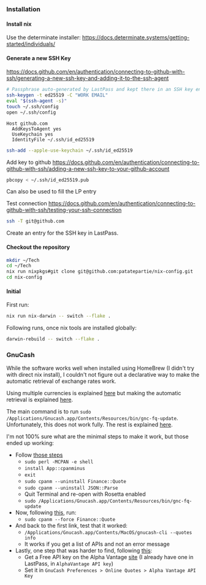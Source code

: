 ### Installation

#### Install nix

Use the determinate installer: https://docs.determinate.systems/getting-started/individuals/

#### Generate a new SSH Key

https://docs.github.com/en/authentication/connecting-to-github-with-ssh/generating-a-new-ssh-key-and-adding-it-to-the-ssh-agent

```bash
# Passphrase auto-generated by LastPass and kept there in an SSH key entry
ssh-keygen -t ed25519 -C "WORK EMAIL"
eval "$(ssh-agent -s)"
touch ~/.ssh/config
open ~/.ssh/config
```

```
Host github.com
  AddKeysToAgent yes
  UseKeychain yes
  IdentityFile ~/.ssh/id_ed25519
```

```bash
ssh-add --apple-use-keychain ~/.ssh/id_ed25519
```

Add key to github
https://docs.github.com/en/authentication/connecting-to-github-with-ssh/adding-a-new-ssh-key-to-your-github-account

```bash
pbcopy < ~/.ssh/id_ed25519.pub
```
Can also be used to fill the LP entry

Test connection
https://docs.github.com/en/authentication/connecting-to-github-with-ssh/testing-your-ssh-connection
```bash
ssh -T git@github.com
```

Create an entry for the SSH key in LastPass.

#### Checkout the repository

```bash
mkdir ~/Tech
cd ~/Tech
nix run nixpkgs#git clone git@github.com:patatepartie/nix-config.git
cd nix-config
```

#### Initial
First run:
```bash
nix run nix-darwin -- switch --flake .
```

Following runs, once nix tools are installed globally:
```bash
darwin-rebuild -- switch --flake .
```

### GnuCash

While the software works well when installed using HomeBrew (I didn't try with direct nix install),
I couldn't not figure out a declarative way to make the automatic retrieval of exchange rates work.

Using multiple currencies is explained [here](https://www.gnucash.org/docs/v5/C/gnucash-guide/chapter_currency.html)
but making the automatic retrieval is explained [here](https://www.gnucash.org/docs/v5/C/gnucash-manual/finance-quote.html).

The main command is to run `sudo /Applications/Gnucash.app/Contents/Resources/bin/gnc-fq-update`.
Unfortunately, this does not work fully.
The rest is explained [here](https://www.reddit.com/r/GnuCash/comments/12c250i/online_quotes_stopped_working/).

I'm not 100% sure what are the minimal steps to make it work, but those ended up working:
- Follow [those steps](https://www.reddit.com/r/GnuCash/comments/12c250i/comment/jh1y9ao/)
  - `sudo perl -MCPAN -e shell`
  - `install App::cpanminus`
  - `exit`
  - `sudo cpanm --uninstall Finance::Quote`
  - `sudo cpanm --uninstall JSON::Parse`
  - Quit Terminal and re-open with Rosetta enabled
  - `sudo /Applications/Gnucash.app/Contents/Resources/bin/gnc-fq-update`
- Now, following [this](https://www.reddit.com/r/GnuCash/comments/12c250i/comment/kuq2fgq/), run:
  - `sudo cpanm --force Finance::Quote`
- And back to the first link, test that it worked:
  - `/Applications/Gnucash.app/Contents/MacOS/gnucash-cli --quotes info`
  - It works if you get a list of APIs and not an error message
- Lastly, one step that was harder to find, following [this](https://wiki.gnucash.org/wiki/Online_Quotes#Source_Alphavantage.2C_US):
  - Get a Free API key on the Alpha Vantage [site](https://www.alphavantage.co/) (I already have one in LastPass, in `AlphaVantage API key`)
  - Set it in `GnuCash Preferences > Online Quotes > Alpha Vantage API Key`

